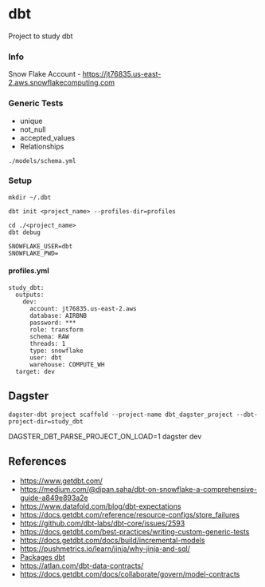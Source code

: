 # dbt

Project to study dbt

### Info

Snow Flake Account - https://jt76835.us-east-2.aws.snowflakecomputing.com

### Generic Tests

* unique
* not_null
* accepted_values
* Relationships

```
./models/schema.yml
```


### Setup

```
mkdir ~/.dbt
```

``` 
dbt init <project_name> --profiles-dir=profiles
```

``` 
cd ./<project_name>
dbt debug
```

```
SNOWFLAKE_USER=dbt
SNOWFLAKE_PWD=
```

#### profiles.yml

``` 
study_dbt:
  outputs:
    dev:
      account: jt76835.us-east-2.aws
      database: AIRBNB
      password: ***
      role: transform
      schema: RAW
      threads: 1
      type: snowflake
      user: dbt
      warehouse: COMPUTE_WH
  target: dev
``` 

## Dagster


``` 
dagster-dbt project scaffold --project-name dbt_dagster_project --dbt-project-dir=study_dbt
``` 

DAGSTER_DBT_PARSE_PROJECT_ON_LOAD=1 dagster dev 


## References

- https://www.getdbt.com/
- https://medium.com/@dipan.saha/dbt-on-snowflake-a-comprehensive-guide-a849e893a2e
- https://www.datafold.com/blog/dbt-expectations
- https://docs.getdbt.com/reference/resource-configs/store_failures
- https://github.com/dbt-labs/dbt-core/issues/2593
- https://docs.getdbt.com/best-practices/writing-custom-generic-tests
- https://docs.getdbt.com/docs/build/incremental-models
- https://pushmetrics.io/learn/jinja/why-jinja-and-sql/
- [Packages dbt](https://hub.getdbt.com/)
- https://atlan.com/dbt-data-contracts/
- https://docs.getdbt.com/docs/collaborate/govern/model-contracts


